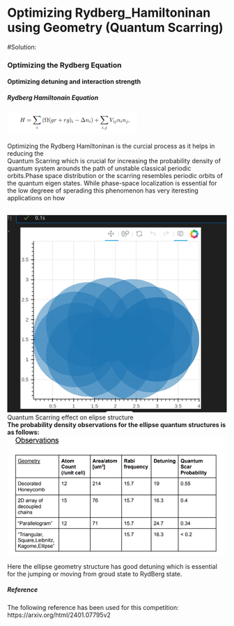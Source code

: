 # Optimizing Rydberg_Hamiltoninan using Geometry  (Quantum Scarring)

#Solution:
   <h3>Optimizing the Rydberg Equation</h3>
     <h4>Optimizing detuning and interaction strength</h4>
        <h5>Rydberg Hamiltonain Equation</h5>
<img src="./Screenshot from 2024-05-09 20-08-30.png"></img>
<p>Optimizing the Rydberg Hamiltoninan is the curcial process as it helps in reducing the 
<br>Quantum Scarring which is crucial for increasing the probability density of quantum system arounds the path of unstable classical periodic orbits.Phase space distribution or the scarring resembles periodic orbits of the quantum eigen states.
   While phase-space localization is essential for the low degreee of sperading this phenomenon has very iteresting applications on how <br>
</p>
<br><img src="./Screenshot from 2024-04-14 11-37-31.png">Quantum Scarring effect on elipse structure</img></br>
<b>The probability density observations for the ellipse quantum structures is as follows: </b>
<img src="./Quan/Screenshot 2024-08-08 210403.png"></img>
   <p>Here the ellipse geometry structure has good detuning which is essential for the jumping or moving from groud state to RydBerg state.</p>

<h5>Reference</h5>
<p>The following reference has been used for this competition: 
   https://arxiv.org/html/2401.07795v2</p>
   
   




